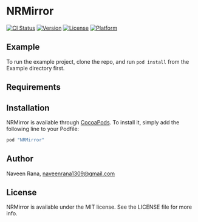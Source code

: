 # NRMirror

[![CI Status](http://img.shields.io/travis/naveen_appster/NRMirror.svg?style=flat)](https://travis-ci.org/naveen_appster/NRMirror)
[![Version](https://img.shields.io/cocoapods/v/NRMirror.svg?style=flat)](http://cocoapods.org/pods/NRMirror)
[![License](https://img.shields.io/cocoapods/l/NRMirror.svg?style=flat)](http://cocoapods.org/pods/NRMirror)
[![Platform](https://img.shields.io/cocoapods/p/NRMirror.svg?style=flat)](http://cocoapods.org/pods/NRMirror)

## Example

To run the example project, clone the repo, and run `pod install` from the Example directory first.

## Requirements

## Installation

NRMirror is available through [CocoaPods](http://cocoapods.org). To install
it, simply add the following line to your Podfile:

```ruby
pod "NRMirror"
```

## Author

Naveen Rana, naveenrana1309@gmail.com

## License

NRMirror is available under the MIT license. See the LICENSE file for more info.
